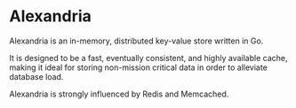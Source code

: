 # Alexandria

Alexandria is an in-memory, distributed key-value store written in Go.

It is designed to be a fast, eventually consistent, and highly available cache, making it ideal for storing non-mission critical data in order to alleviate database load.

Alexandria is strongly influenced by Redis and Memcached.

